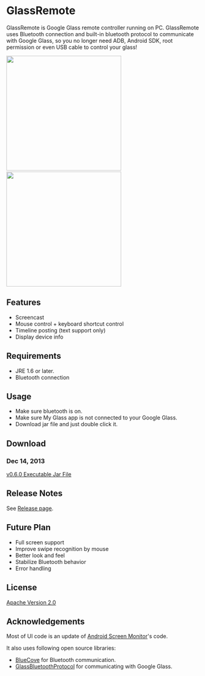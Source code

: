 GlassRemote
=======

GlassRemote is Google Glass remote controller running on PC. GlassRemote uses Bluetooth connection and built-in bluetooth protocol to communicate with Google Glass, so you no longer need ADB, Android SDK, root permission or even USB cable to control your glass!

<img src="http://thorikawa.github.io/GlassRemote/img/screenshot1.png" width="300" />&nbsp;&nbsp;&nbsp;&nbsp;<img src="http://thorikawa.github.io/GlassRemote/img/screenshot2.png" width="300" />

## Features
* Screencast
* Mouse control + keyboard shortcut control
* Timeline posting (text support only)
* Display device info

## Requirements
* JRE 1.6 or later.
* Bluetooth connection

## Usage
* Make sure bluetooth is on.
* Make sure My Glass app is not connected to your Google Glass.
* Download jar file and just double click it.

## Download
### Dec 14, 2013 
[v0.6.0 Executable Jar File](https://github.com/thorikawa/GlassRemote/releases/download/v0.6.0/glass-remote-0.6.0.jar)

## Release Notes
See [Release page](https://github.com/thorikawa/GlassRemote/releases).

## Future Plan
* Full screen support
* Improve swipe recognition by mouse
* Better look and feel
* Stabilize Bluetooth behavior
* Error handling

## License

[Apache Version 2.0](http://www.apache.org/licenses/LICENSE-2.0.html)

## Acknowledgements

Most of UI code is an update of [Android Screen Monitor](https://github.com/adakoda/android-screen-monitor)'s code.

It also uses following open source libraries:

* [BlueCove](http://bluecove.org/) for Bluetooth communication.
* [GlassBluetoothProtocol](https://github.com/thorikawa/GlassBluetoothProtocol) for communicating with Google Glass.
